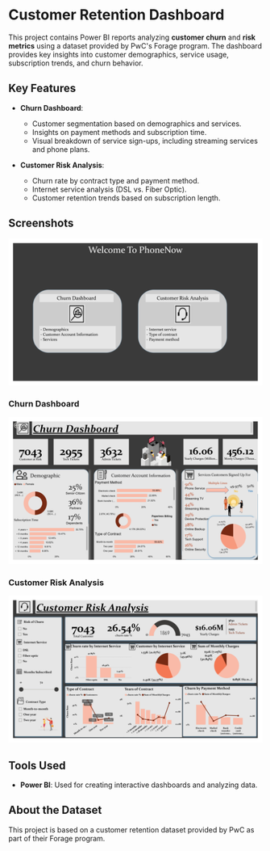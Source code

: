 # Customer Retention Dashboard

This project contains Power BI reports analyzing **customer churn** and **risk metrics** using a dataset provided by PwC's Forage program. The dashboard provides key insights into customer demographics, service usage, subscription trends, and churn behavior.

## Key Features
- **Churn Dashboard**:
  - Customer segmentation based on demographics and services.
  - Insights on payment methods and subscription time.
  - Visual breakdown of service sign-ups, including streaming services and phone plans.

- **Customer Risk Analysis**:
  - Churn rate by contract type and payment method.
  - Internet service analysis (DSL vs. Fiber Optic).
  - Customer retention trends based on subscription length.

## Screenshots
![Welcome Page](https://github.com/Roshani-Analyst/Customer-Retention-Dashboards/blob/main/Customer%20Retention_Welcom.jpg)

### Churn Dashboard
![Churn Dashboard](https://github.com/Roshani-Analyst/Customer-Retention-Dashboards/blob/main/Customer%20Retention_Churn.jpg)

### Customer Risk Analysis
![Customer Risk Analysis](https://github.com/Roshani-Analyst/Customer-Retention-Dashboards/blob/main/Customer%20Retention_Risk.jpg)

## Tools Used
- **Power BI**: Used for creating interactive dashboards and analyzing data.

## About the Dataset
This project is based on a customer retention dataset provided by PwC as part of their Forage program.

